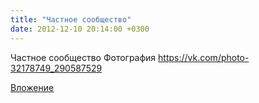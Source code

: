 ```yaml
---
title: "Частное сообщество"
date: 2012-12-10 20:14:00 +0300
---
```


Частное сообщество
Фотография
https://vk.com/photo-32178749_290587529

[Вложение](https://vk.com/photo-32178749_290587529)
